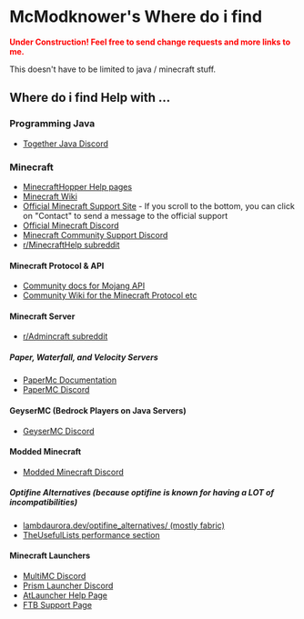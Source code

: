 # McModknower's Where do i find

<b style="align-self: center; color: red;">Under Construction! Feel free to send change requests and more links to me.</b>

This doesn't have to be limited to java / minecraft stuff.

## Where do i find Help with ...

### Programming Java
- [Together Java Discord](https://discord.gg/GzvQjhv)

### Minecraft
- [MinecraftHopper Help pages](https://minecrafthopper.net/)
- [Minecraft Wiki](https://minecraft.fandom.com/wiki/Minecraft_Wiki)
- [Official Minecraft Support Site](https://help.minecraft.net/) - If you scroll to the bottom, you can click on "Contact" to send a message to the official support
- [Official Minecraft Discord](https://discordapp.com/invite/minecraft)
- [Minecraft Community Support Discord](https://discord.gg/58Sxm23)
- [r/MinecraftHelp subreddit](https://www.reddit.com/r/MinecraftHelp/)

#### Minecraft Protocol & API
- [Community docs for Mojang API](https://mojang-api-docs.netlify.app/)
- [Community Wiki for the Minecraft Protocol etc](https://wiki.vg/Main_Page)

#### Minecraft Server
- [r/Admincraft subreddit](https://www.reddit.com/r/admincraft/)

##### Paper, Waterfall, and Velocity Servers
- [PaperMc Documentation](https://docs.papermc.io/)
- [PaperMC Discord](https://discord.gg/papermc)

#### GeyserMC (Bedrock Players on Java Servers)
- [GeyserMC Discord](https://discord.gg/geysermc)

#### Modded Minecraft
- [Modded Minecraft Discord](https://discord.gg/moddedmc/)

##### Optifine Alternatives (because optifine is known for having a LOT of incompatibilities)
- [lambdaurora.dev/optifine_alternatives/ (mostly fabric)](https://lambdaurora.dev/optifine_alternatives/)
- [TheUsefulLists performance section](https://github.com/TheUsefulLists/UsefulMods/tree/main/Performance)

#### Minecraft Launchers
- [MultiMC Discord](https://discord.gg/multimc)
- [Prism Launcher Discord](https://discord.gg/prismlauncher)
- [AtLauncher Help Page](https://atlauncher.com/help)
- [FTB Support Page](https://feed-the-beast.com/support)
